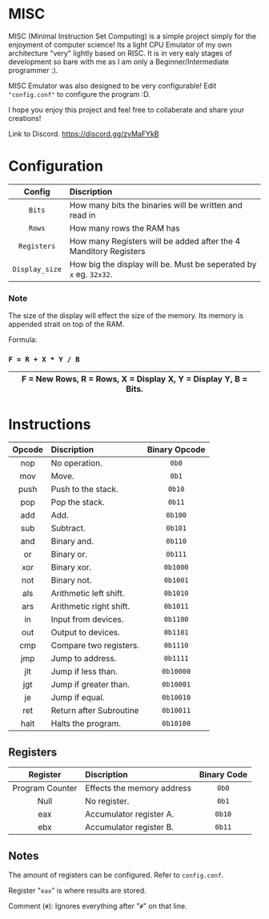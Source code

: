 # MISC
MISC (Minimal Instruction Set Computing) is a simple project simply for the enjoyment of computer science! Its a light CPU Emulator of my own architecture "very" lightly based on RISC. It is in very ealy stages of development so bare with me as I am only a Beginner/Intermediate programmer :).

MISC Emulator was also designed to be very configurable! Edit `"config.conf"` to configure the program :D.

I hope you enjoy this project and feel free to collaberate and share your creations!

Link to Discord.
https://discord.gg/zyMaFYkB

# Configuration

| Config | Discription |
| :---: | :---|
| `Bits` | How many bits the binaries will be written and read in |
| `Rows` | How many rows the RAM has |
| `Registers` | How many Registers will be added after the 4 Manditory Registers |
| `Display_size` | How big the display will be. Must be seperated by `x` eg. `32x32`. |

### Note
The size of the display will effect the size of the memory. Its memory is appended strait on top of the RAM.

Formula:

### `F = R + X * Y / B`


| F = New Rows, R = Rows, X = Display X, Y = Display Y, B = Bits. |
| --- |

# Instructions
| Opcode | Discription | Binary Opcode |
| :---: | :--- | :---: |
| nop | No operation. | `0b0` |
| mov | Move. | `0b1` |
| push | Push to the stack. | `0b10` |
| pop | Pop the stack. | `0b11` |
| add | Add. | `0b100` |
| sub | Subtract. | `0b101` |
| and | Binary and. | `0b110` |
| or | Binary or. | `0b111` |
| xor | Binary xor. | `0b1000` |
| not | Binary not. | `0b1001` |
| als | Arithmetic left shift. | `0b1010` |
| ars | Arithmetic right shift. | `0b1011` |
| in  | Input from devices. | `0b1100` |
| out | Output to devices. | `0b1101` |
| cmp | Compare two registers. | `0b1110` |
| jmp | Jump to address. | `0b1111` |
| jlt | Jump if less than.  | `0b10000` |
| jgt | Jump if greater than. | `0b10001` |
| je | Jump if equal. | `0b10010` |
| ret | Return after Subroutine | `0b10011` |
| halt | Halts the program. | `0b10100` |


## Registers
| Register | Discription | Binary Code |
| :---: | :--- | :---: |
| Program Counter | Effects the memory address | `0b0` |
| Null | No register. | `0b1` |
| eax | Accumulator register A. | `0b10` |
| ebx | Accumulator register B. | `0b11` |

## Notes

The amount of registers can be configured. Refer to `config.conf`.

Register "`eax`" is where results are stored.

Comment (`#`): Ignores everything after "`#`" on that line.
